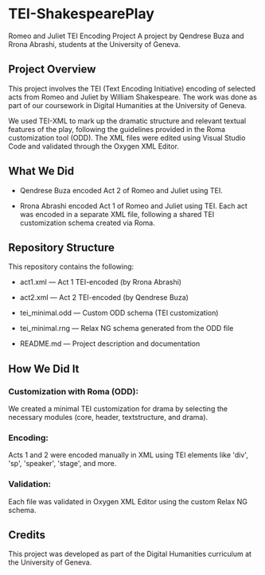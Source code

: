 # TEI-ShakespearePlay 

Romeo and Juliet TEI Encoding Project
A project by Qendrese Buza and Rrona Abrashi, students at the University of Geneva.

## Project Overview
This project involves the TEI (Text Encoding Initiative) encoding of selected acts from Romeo and Juliet by William Shakespeare. The work was done as part of our coursework in Digital Humanities at the University of Geneva.

We used TEI-XML to mark up the dramatic structure and relevant textual features of the play, following the guidelines provided in the Roma customization tool (ODD). The XML files were edited using Visual Studio Code and validated through the Oxygen XML Editor.

## What We Did
- Qendrese Buza encoded Act 2 of Romeo and Juliet using TEI.

- Rrona Abrashi encoded Act 1 of Romeo and Juliet using TEI.
Each act was encoded in a separate XML file, following a shared TEI customization schema created via Roma.

## Repository Structure
This repository contains the following:

- act1.xml — Act 1 TEI-encoded (by Rrona Abrashi)

- act2.xml — Act 2 TEI-encoded (by Qendrese Buza)

- tei_minimal.odd — Custom ODD schema (TEI customization)

- tei_minimal.rng — Relax NG schema generated from the ODD file

- README.md — Project description and documentation

## How We Did It
### Customization with Roma (ODD):
We created a minimal TEI customization for drama by selecting the necessary modules (core, header, textstructure, and drama).

### Encoding:
Acts 1 and 2 were encoded manually in XML using TEI elements like 'div', 'sp', 'speaker', 'stage', and more.

### Validation:
Each file was validated in Oxygen XML Editor using the custom Relax NG schema.

## Credits
This project was developed as part of the Digital Humanities curriculum at the University of Geneva.
